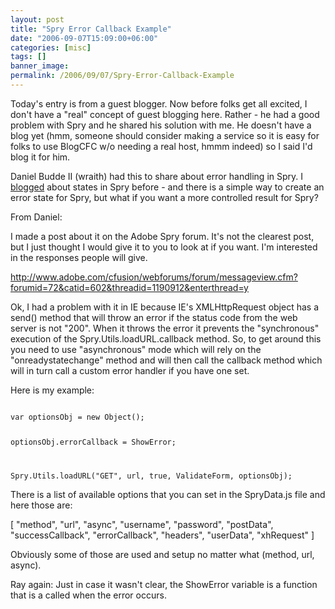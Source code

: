 ```yaml
---
layout: post
title: "Spry Error Callback Example"
date: "2006-09-07T15:09:00+06:00"
categories: [misc]
tags: []
banner_image: 
permalink: /2006/09/07/Spry-Error-Callback-Example
---
```


Today's entry is from a guest blogger. Now before folks get all excited, I don't have a "real" concept of guest blogging here. Rather - he had a good problem with Spry and he shared his solution with me. He doesn't have a blog yet (hmm, someone should consider making a service so it is easy for folks to use BlogCFC w/o needing a real host, hmmm indeed) so I said I'd blog it for him. 

Daniel Budde II (wraith) had this to share about error handling in Spry. I <a href="http://ray.camdenfamily.com/index.cfm/2006/7/14/New-features-in-Spry">blogged</a> about states in Spry before - and there is a simple way to create an error state for Spry, but what if you want a more controlled result for Spry?

From Daniel:<br/>

I made a post about it on the Adobe Spry forum.  It's not the clearest post, but I just thought I would give it to you to look at if you want.  I'm interested in the responses people will give.

http://www.adobe.com/cfusion/webforums/forum/messageview.cfm?forumid=72&catid=602&threadid=1190912&enterthread=y

Ok, I had a problem with it in IE because IE's XMLHttpRequest object has a send() method that will throw an error if the status code from the web server is not "200".  When it throws the error it prevents the "synchronous" execution of the Spry.Utils.loadURL.callback method.  So, to get around this you need to use "asynchronous" mode which will rely on the "onreadystatechange" method and will then call the callback method which will in turn call a custom error handler if you have one set.

Here is my example:

<code>
var optionsObj = new Object();

optionsObj.errorCallback = ShowError;

Spry.Utils.loadURL("GET", url, true, ValidateForm, optionsObj);
</code>
 
There is a list of available options that you can set in the SpryData.js file and here those are:

[ "method", "url", "async", "username", "password", "postData", "successCallback", "errorCallback", "headers", "userData", "xhRequest" ]

Obviously some of those are used and setup no matter what (method, url, async). 

Ray again: Just in case it wasn't clear, the ShowError variable is a function that is a called when the error occurs.